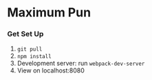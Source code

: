 # Maximum Pun #

### Get Set Up ###
1. `git pull`
2. `npm install`
3. Development server: run `webpack-dev-server`
4. View on localhost:8080